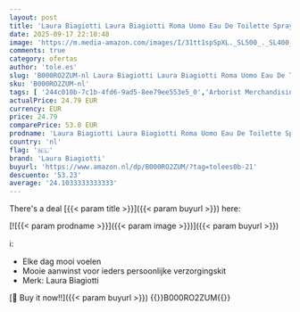```yaml
---
layout: post
title: 'Laura Biagiotti Laura Biagiotti Roma Uomo Eau De Toilette Spray 75ml'
date: 2025-09-17 22:10:48
image: 'https://m.media-amazon.com/images/I/31tt1spSpXL._SL500_._SL400_.jpg'
comments: true
category: ofertas
author: 'tole.es'
slug: 'B000RO2ZUM-nl Laura Biagiotti Laura Biagiotti Roma Uomo Eau De Toilette...'
sku: 'B000RO2ZUM-nl'
tags: [ '244c010b-7c1b-4fd6-9ad5-8ee79ee553e5_0','Arborist Merchandising Root','Beauty','Beauty & persoonlijke verzorging','Eau de toilette heren','Geuren','Herengeuren','Mannelijke verzorging','Self Service','Special Features Stores','laura biagiotti','🇳🇱', ]
actualPrice: 24.79 EUR
currency: EUR
price: 24.79
comparePrice: 53.0 EUR
prodname: 'Laura Biagiotti Laura Biagiotti Roma Uomo Eau De Toilette Spray 75ml'
country: 'nl'
flag: '🇳🇱'
brand: 'Laura Biagiotti'
buyurl: 'https://www.amazon.nl/dp/B000RO2ZUM/?tag=tolees0b-21'
descuento: '53.23'
average: '24.1033333333333'
---
```


There's a deal [{{< param title >}}]({{< param buyurl >}})  here:

[![{{< param prodname >}}]({{< param image >}})]({{< param buyurl >}})

ℹ️:

- Elke dag mooi voelen
- Mooie aanwinst voor ieders persoonlijke verzorgingskit
- Merk: Laura Biagiotti

[🛒 Buy it now!!]({{< param buyurl >}})
{{<world>}}B000RO2ZUM{{</world>}}
